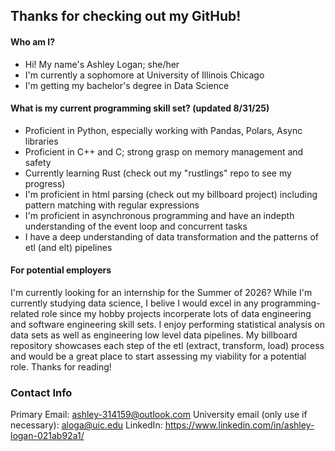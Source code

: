 ## Thanks for checking out my GitHub!


#### Who am I?
- Hi! My name's Ashley Logan; she/her
- I'm currently a sophomore at University of Illinois Chicago
- I'm getting my bachelor's degree in Data Science
  
#### What is my current programming skill set? (updated 8/31/25)
- Proficient in Python, especially working with Pandas, Polars, Async libraries
- Proficient in C++ and C; strong grasp on memory management and safety
- Currently learning Rust (check out my "rustlings" repo to see my progress)
- I'm proficient in html parsing (check out my billboard project) including pattern matching with regular expressions
- I'm proficient in asynchronous programming and have an indepth understanding of the event loop and concurrent tasks
- I have a deep understanding of data transformation and the patterns of etl (and elt) pipelines

#### For potential employers
I'm currently looking for an internship for the Summer of 2026? While I'm currently studying data science, I belive I would excel in any programming-related role since my hobby projects incorperate lots of data engineering and software engineering skill sets. I enjoy performing statistical analysis on data sets as well as engineering low level data pipelines. My billboard repository showcases each step of the etl (extract, transform, load) process and would be a great place to start assessing my viability for a potential role. Thanks for reading!

### Contact Info
Primary Email: ashley-314159@outlook.com
University email (only use if necessary): aloga@uic.edu
LinkedIn: https://www.linkedin.com/in/ashley-logan-021ab92a1/

